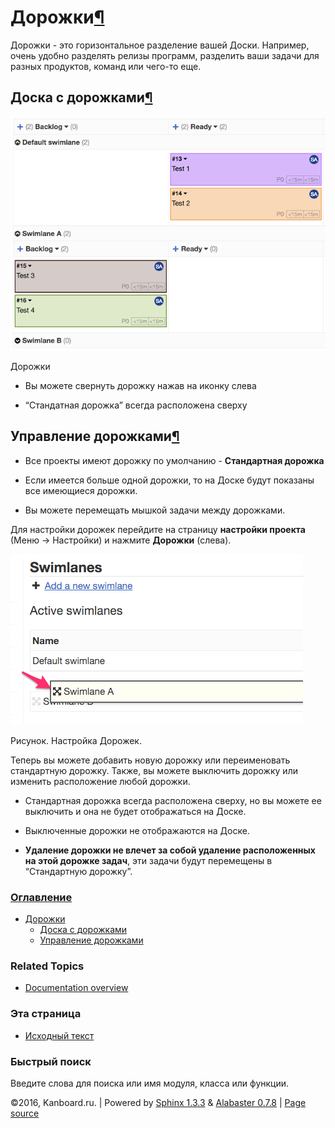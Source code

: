 Дорожки[¶](#swimlanes "Ссылка на этот заголовок")
=================================================

Дорожки - это горизонтальное разделение вашей Доски. Например, очень
удобно разделять релизы программ, разделить ваши задачи для разных
продуктов, команд или чего-то еще.

Доска с дорожками[¶](#board-with-swimlanes "Ссылка на этот заголовок")
----------------------------------------------------------------------

![Swimlanes](_images/swimlanes.png)

Дорожки

-   Вы можете свернуть дорожку нажав на иконку слева

-   “Стандатная дорожка” всегда расположена сверху

Управление дорожками[¶](#managing-swimlanes "Ссылка на этот заголовок")
-----------------------------------------------------------------------

-   Все проекты имеют дорожку по умолчанию - **Стандартная дорожка**

-   Если имеется больше одной дорожки, то на Доске будут показаны все
    имеющиеся дорожки.

-   Вы можете перемещать мышкой задачи между дорожками.

Для настройки дорожек перейдите на страницу **настройки проекта** (Меню
-\> Настройки) и нажмите **Дорожки** (слева).

![Swimlanes Configuration](_images/swimlane-configuration.png)

Рисунок. Настройка Дорожек.

Теперь вы можете добавить новую дорожку или переименовать стандартную
дорожку. Также, вы можете выключить дорожку или изменить расположение
любой дорожки.

-   Стандартная дорожка всегда расположена сверху, но вы можете ее
    выключить и она не будет отображаться на Доске.

-   Выключенные дорожки не отображаются на Доске.

-   **Удаление дорожки не влечет за собой удаление расположенных на этой
    дорожке задач**, эти задачи будут перемещены в “Стандартную
    дорожку”.

### [Оглавление](index.html)

-   [Дорожки](#)
    -   [Доска с дорожками](#board-with-swimlanes)
    -   [Управление дорожками](#managing-swimlanes)

### Related Topics

-   [Documentation overview](index.html)

### Эта страница

-   [Исходный текст](_sources/swimlanes.txt)

### Быстрый поиск

Введите слова для поиска или имя модуля, класса или функции.

©2016, Kanboard.ru. | Powered by [Sphinx 1.3.3](http://sphinx-doc.org/)
& [Alabaster 0.7.8](https://github.com/bitprophet/alabaster) | [Page
source](_sources/swimlanes.txt)

